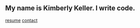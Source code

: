 
## My name is Kimberly Keller. I write code. 

<span class="resume"><i class="far fa-file"></i> [resume]({{site.baseurl}}/assets/resume/resume-2018.pdf) </span> 
<span class="contact"> <i class="far fa-envelope-open"></i> [contact](https://www.linkedin.com/in/kimberlykeller2/) </span>



